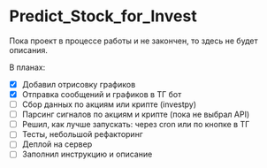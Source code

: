 # Predict_Stock_for_Invest

Пока проект в процессе работы и не закончен, то здесь не будет описания.

В планах:
 - [x] Добавил отрисовку графиков
 - [x] Отправка сообщений и графиков в ТГ бот
 - [ ] Сбор данных по акциям или крипте (investpy)
 - [ ] Парсинг сигналов по акциям и крипте (пока не выбрал API)
 - [ ] Решил, как лучше запускать: через cron или по кнопке в ТГ
 - [ ] Тесты, небольшой рефакторинг
 - [ ] Деплой на сервер
 - [ ] Заполнил инструкцию и описание